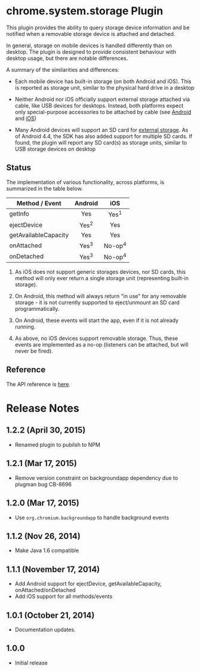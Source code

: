 # chrome.system.storage Plugin

This plugin provides the ability to query storage device information and be notified when a removable storage device is attached and detached.

In general, storage on mobile devices is handled differently than on desktop.
The plugin is designed to provide consistent behaviour with desktop usage, but
there are notable differences.

A summary of the similarities and differences:

- Each mobile device has built-in storage (on both Android and iOS).  This is
    reported as storage unit, similar to the physical hard drive in a desktop

- Neither Android nor iOS officially support external storage attached via cable,
    like USB devices for desktops.  Instead, both platforms expect only special-purpose
    accessories to be attached by cable (see
    [Android](http://developer.android.com/guide/topics/connectivity/usb/index.html)
    and [iOS](https://developer.apple.com/programs/mfi/))

- Many Android devices will support an SD card for [external storage](http://source.android.com/devices/tech/storage/index.html).
    As of Android 4.4, the SDK has also added support for multiple SD cards.
    If found, the plugin will report any SD card(s) as storage units, similar
    to USB storage devices on desktop


## Status

The implementation of various functionality, across platforms, is summarized in the table below.

| Method / Event | Android | iOS  |
| -------------- |:-------:|:----:|
| getInfo          | Yes     | Yes<sup>1</sup>    |
| ejectDevice      | Yes<sup>2</sup>      | Yes  |
| getAvailableCapacity | Yes      | Yes   |
| onAttached      | Yes<sup>3</sup> | No-op<sup>4</sup>   |
| onDetached      | Yes<sup>3</sup> | No-op<sup>4</sup>   |

1. As iOS does not support generic storages devices, nor SD cards, this method
    will only ever return a single storage unit (representing built-in storage).

2. On Android, this method will always return "in use" for any removable storage -
    it is not currently supported to eject/unmount an SD card programmatically.

3. On Android, these events will start the app, even if it is not already running.

4. As above, no iOS devices support removable storage. Thus, these events are
    implemented as a no-op (listeners can be attached, but will never be fired).

## Reference

The API reference is [here](https://developer.chrome.com/apps/system_storage).

# Release Notes

## 1.2.2 (April 30, 2015)
- Renamed plugin to pubilsh to NPM

## 1.2.1 (Mar 17, 2015)
* Remove version constraint on backgroundapp dependency due to plugman bug CB-8696

## 1.2.0 (Mar 17, 2015)
* Use `org.chromium.backgroundapp` to handle background events

## 1.1.2 (Nov 26, 2014)
* Make Java 1.6 compatible

## 1.1.1 (November 17, 2014)
- Add Android support for ejectDevice, getAvailableCapacity, onAttached/onDetached
- Add iOS support for all methods/events

## 1.0.1 (October 21, 2014)
- Documentation updates.

## 1.0.0
- Initial release
